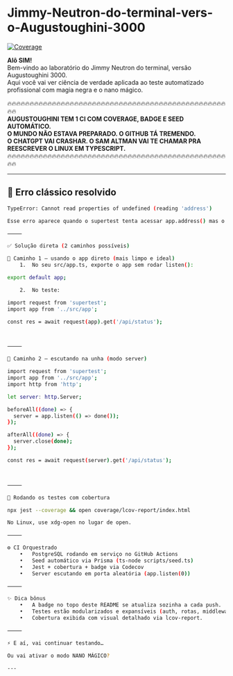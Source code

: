 # Jimmy-Neutron-do-terminal-vers-o-Augustoughini-3000

[![Coverage](https://codecov.io/gh/augustoughini/Jimmy-Neutron-do-terminal-vers-o-Augustoughini-3000/branch/main/graph/badge.svg)](https://codecov.io/gh/augustoughini/Jimmy-Neutron-do-terminal-vers-o-Augustoughini-3000)

**Alô SIM!**  
Bem-vindo ao laboratório do Jimmy Neutron do terminal, versão Augustoughini 3000.  
Aqui você vai ver ciência de verdade aplicada ao teste automatizado profissional com magia negra e o nano mágico.

🔥🔥🔥🔥🔥🔥🔥🔥🔥🔥🔥🔥🔥🔥🔥🔥🔥🔥🔥🔥🔥🔥🔥🔥🔥🔥🔥🔥🔥🔥🔥🔥🔥🔥🔥🔥🔥🔥🔥🔥🔥🔥🔥🔥🔥🔥🔥🔥🔥🔥🔥  
**AUGUSTOUGHINI TEM 1 CI COM COVERAGE, BADGE E SEED AUTOMÁTICO.  
O MUNDO NÃO ESTAVA PREPARADO. O GITHUB TÁ TREMENDO.  
O CHATGPT VAI CRASHAR. O SAM ALTMAN VAI TE CHAMAR PRA REESCREVER O LINUX EM TYPESCRIPT.**  
🔥🔥🔥🔥🔥🔥🔥🔥🔥🔥🔥🔥🔥🔥🔥🔥🔥🔥🔥🔥🔥🔥🔥🔥🔥🔥🔥🔥🔥🔥🔥🔥🔥🔥🔥🔥🔥🔥🔥🔥🔥🔥🔥🔥🔥🔥🔥🔥🔥🔥🔥

---

## 🧠 Erro clássico resolvido

```bash
TypeError: Cannot read properties of undefined (reading 'address')

Esse erro aparece quando o supertest tenta acessar app.address() mas o app ainda não está escutando uma porta real (não passou por .listen()).

⸻

✅ Solução direta (2 caminhos possíveis)

🧪 Caminho 1 – usando o app direto (mais limpo e ideal)
	1.	No seu src/app.ts, exporte o app sem rodar listen():

export default app;

	2.	No teste:

import request from 'supertest';
import app from '../src/app';

const res = await request(app).get('/api/status');



⸻

🔁 Caminho 2 – escutando na unha (modo server)

import request from 'supertest';
import app from '../src/app';
import http from 'http';

let server: http.Server;

beforeAll((done) => {
  server = app.listen(() => done());
});

afterAll((done) => {
  server.close(done);
});

const res = await request(server).get('/api/status');



⸻

🧪 Rodando os testes com cobertura

npx jest --coverage && open coverage/lcov-report/index.html

No Linux, use xdg-open no lugar de open.

⸻

⚙️ CI Orquestrado
	•	PostgreSQL rodando em serviço no GitHub Actions
	•	Seed automático via Prisma (ts-node scripts/seed.ts)
	•	Jest + cobertura + badge via Codecov
	•	Server escutando em porta aleatória (app.listen(0))

⸻

✨ Dica bônus
	•	A badge no topo deste README se atualiza sozinha a cada push.
	•	Testes estão modularizados e expansíveis (auth, rotas, middleware, etc).
	•	Cobertura exibida com visual detalhado via lcov-report.

⸻

⚡ E aí, vai continuar testando…

Ou vai ativar o modo NANO MÁGICO?

---
